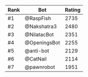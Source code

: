 Rank|Bot|Rating
---|---|---
#1|@RaspFish|2735
#2|@Nakshatra3|2480
#3|@NilatacBot|2351
#4|@OpeningsBot|2255
#5|@anti-bot|2129
#6|@CatNail|2114
#7|@pawnrobot|1951
